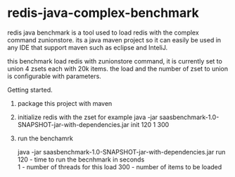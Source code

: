 redis-java-complex-benchmark
============================

redis java benchmark is a tool used to load redis with the complex command zunionstore. 
its a java maven project so it can easily be used in any IDE that support maven such as eclipse and InteliJ. 
 
 
this benchmark load redis with zunionstore command, it is currently set to union 4 zsets each with 20k items. 
the  load and the number of zset to union is configurable with parameters. 
   
Getting started. 

1. package this project with maven 
2. initialize redis with the zset 
    for example java -jar saasbenchmark-1.0-SNAPSHOT-jar-with-dependencies.jar init <redis-server>  <redis-port> 120 1 300
3. run the benchamrk 

    java -jar saasbenchmark-1.0-SNAPSHOT-jar-with-dependencies.jar 
        run 
        <redis-server>  
        <redis-port> 
        120 - time to run the becnhmark in seconds   
        1   - number of threads for this load 
        300 - number of items to be loaded 